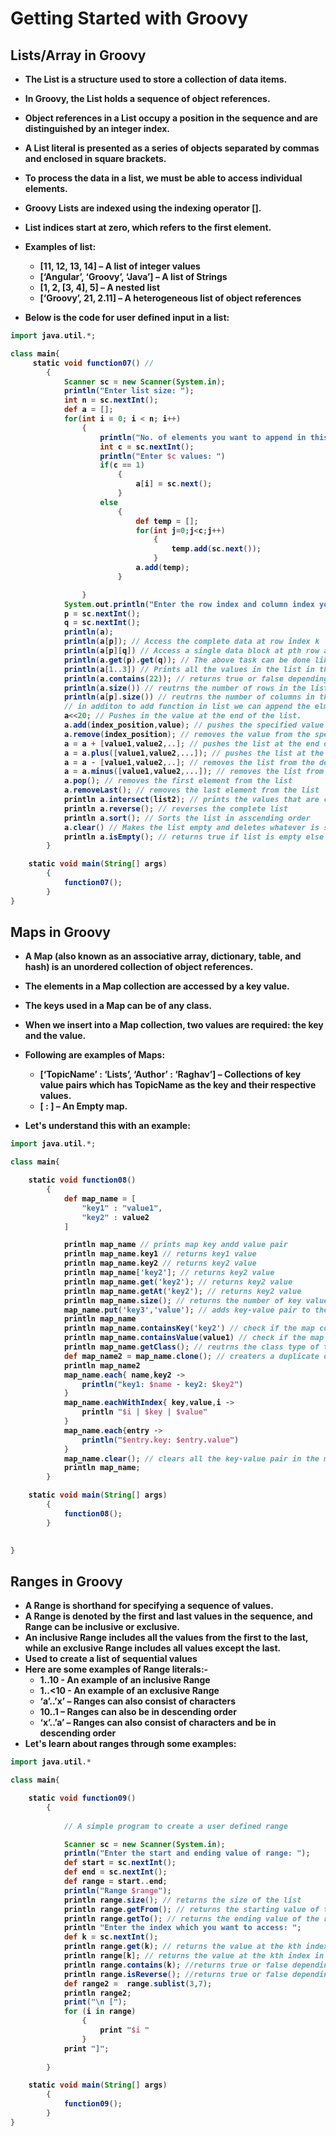 # Getting Started with Groovy

<p align="justify">
<strong>

## Lists/Array in Groovy

- The List is a structure used to store a collection of data items.
- In Groovy, the List holds a sequence of object references.
- Object references in a List occupy a position in the sequence and are distinguished by an integer index.
- A List literal is presented as a series of objects separated by commas and enclosed in square brackets.
- To process the data in a list, we must be able to access individual elements.
- Groovy Lists are indexed using the indexing operator [].
- List indices start at zero, which refers to the first element.

- Examples of list:
  - [11, 12, 13, 14] – A list of integer values
  - [‘Angular’, ‘Groovy’, ‘Java’] – A list of Strings
  - [1, 2, [3, 4], 5] – A nested list
  - [‘Groovy’, 21, 2.11] – A heterogeneous list of object references

- Below is the code for user defined input in a list:

```groovy
import java.util.*;

class main{
     static void function07() //
        {
            Scanner sc = new Scanner(System.in);
            println("Enter list size: ");
            int n = sc.nextInt();
            def a = [];
            for(int i = 0; i < n; i++)
                {
                    println("No. of elements you want to append in this row: ");
                    int c = sc.nextInt();
                    println("Enter $c values: ")
                    if(c == 1)
                        {
                            a[i] = sc.next();
                        }
                    else
                        {
                            def temp = [];
                            for(int j=0;j<c;j++)
                                {
                                    temp.add(sc.next());
                                }
                            a.add(temp);
                        }

                }
            System.out.println("Enter the row index and column index you are looking for: ");
            p = sc.nextInt();
            q = sc.nextInt();
            println(a);
            println(a[p]); // Access the complete data at row index k
            println(a[p][q]) // Access a single data block at pth row and qth column in the multidimensional-list
            println(a.get(p).get(q)); // The above task can be done like this as well.
            println(a[1..3]) // Prints all the values in the list in the specified range.
            println(a.contains(22)); // returns true or false depending if the list containes the value given as parmaeter.
            println(a.size()) // reutrns the number of rows in the list
            println(a[p].size()) // reutrns the number of columns in the pth row.
            // in additon to add function in list we can append the elment using this another method.
            a<<20; // Pushes in the value at the end of the list.
            a.add(index_position,value); // pushes the specified value at specified index position, pushing all the values to the right by 1 position.
            a.remove(index_position); // removes the value from the specified index position in the list.
            a = a + [value1,value2,..]; // pushes the list at the end of the defined list to which we are adding it.
            a = a.plus([value1,value2,...]); // pushes the list at the end of the defined list to which we are adding it.
            a = a - [value1,value2,..]; // removes the list from the defined list
            a = a.minus([value1,value2,...]); // removes the list from the defined list
            a.pop(); // removes the first element from the list
            a.removeLast(); // removes the last element from the list
            println a.intersect(list2); // prints the values that are common to both the list.
            println a.reverse(); // reverses the complete list
            println a.sort(); // Sorts the list in asscending order
            a.clear() // Makes the list empty and deletes whatever is stored.
            println a.isEmpty(); // returns true if list is empty else returns false.s
        }

    static void main(String[] args)
        {
            function07();
        }        
}
```

## Maps in Groovy

- A Map (also known as an associative array, dictionary, table, and hash) is an unordered collection of object references.
- The elements in a Map collection are accessed by a key value.
- The keys used in a Map can be of any class.
- When we insert into a Map collection, two values are required: the key and the value.
- Following are examples of Maps:
  - [‘TopicName’ : ‘Lists’, ‘Author’ : ‘Raghav’] – Collections of key value pairs which has TopicName as the key and their respective values.
  - [ : ] – An Empty map.
  
- Let's understand this with an example:

```groovy
import java.util.*;

class main{

    static void function08()
        {
            def map_name = [
                "key1" : "value1",
                "key2" : value2
            ]

            println map_name // prints map key andd value pair
            println map_name.key1 // returns key1 value 
            println map_name.key2 // returns key2 value
            println map_name['key2']; // returns key2 value
            println map_name.get('key2'); // returns key2 value
            println map_name.getAt('key2'); // returns key2 value
            println map_name.size(); // returns the number of key value pair in map
            map_name.put('key3','value'); // adds key-value pair to the map
            println map_name
            println map_name.containsKey('key2') // check if the map contains any key with the specified name
            println map_name.containsValue(value1) // check if the map contains any key with the specified value
            println map_name.getClass(); // reutrns the class type of the map
            def map_name2 = map_name.clone(); // creaters a duplicate of the specified map
            println map_name2
            map_name.each{ name,key2 ->
                println("key1: $name - key2: $key2")
            }
            map_name.eachWithIndex{ key,value,i ->
                println "$i | $key | $value"
            }
            map_name.each{entry ->
                println("$entry.key: $entry.value") 
            }
            map_name.clear(); // clears all the key-value pair in the map
            println map_name;
        }

    static void main(String[] args)
        {
            function08();
        }        

        
}
```

## Ranges in Groovy

- A Range is shorthand for specifying a sequence of values.
- A Range is denoted by the first and last values in the sequence, and Range can be inclusive or exclusive.
- An inclusive Range includes all the values from the first to the last, while an exclusive Range includes all values except the last.
- Used to create a list of sequential values
- Here are some examples of Range literals:-
  - 1..10 - An example of an inclusive Range
  - 1..<10 - An example of an exclusive Range
  - ‘a’..’x’ – Ranges can also consist of characters
  - 10..1 – Ranges can also be in descending order
  - ‘x’..’a’ – Ranges can also consist of characters and be in descending order
- Let's learn about ranges through some examples:

```groovy
import java.util.*

class main{

    static void function09()
        {
            
            // A simple program to create a user defined range

            Scanner sc = new Scanner(System.in);
            println("Enter the start and ending value of range: ");
            def start = sc.nextInt();
            def end = sc.nextInt();
            def range = start..end;
            println("Range $range");
            println range.size(); // returns the size of the list
            println range.getFrom(); // returns the starting value of the range
            println range.getTo(); // returns the ending value of the range
            println "Enter the index which you want to access: ";
            def k = sc.nextInt();
            println range.get(k); // returns the value at the kth index in the range
            println range[k]; // returns the value at the kth index in the range
            println range.contains(k); //returns true or false depending on the fact if the specified range contains the specifed value
            println range.isReverse(); //returns true or false depending on the fact if the specified range is in decrement order or not.
            def range2 =  range.sublist(3,7);
            println range2;
            print("\n [");
            for (i in range)
                {
                    print "$i "
                }
            print "]";
            
        }

    static void main(String[] args)
        {
            function09();
        }
}
```

</strong>
</p>
